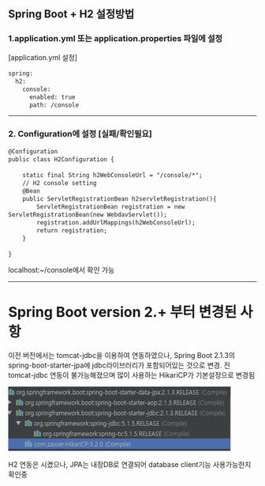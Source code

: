 ## Spring Boot + H2 설정방법

### 1.application.yml 또는 application.properties 파일에 설정
[application.yml 설정]
```
spring:
  h2:
    console:
      enabled: true
      path: /console
```

<hr/>

### 2. Configuration에 설정 [실패/확인필요]
```
@Configuration
public class H2Configuration {

    static final String h2WebConsoleUrl = "/console/*";
    // H2 console setting
    @Bean
    public ServletRegistrationBean h2servletRegistration(){
        ServletRegistrationBean registration = new ServletRegistrationBean(new WebdavServlet());
        registration.addUrlMappings(h2WebConsoleUrl);
        return registration;
    }

}
```

localhost:~/console에서 확인 가능


___

# Spring Boot version 2.+ 부터 변경된 사항
이전 버전에서는 tomcat-jdbc을 이용하여 연동하였으나, Spring Boot 2.1.3의 spring-boot-starter-jpa에 jdbc라이브러리가 포함되어있는 것으로 변경.
전 tomcat-jdbc 연동이 불가능해졌으며 많이 사용하는 HikariCP가 기본설정으로 변경됨

![h2-hikari-library](/images/2019/03/h2-hikari-library.png)


H2 연동은 시켰으나, JPA는 내장DB로 연결되어 database client기능 사용가능한지 확인중
